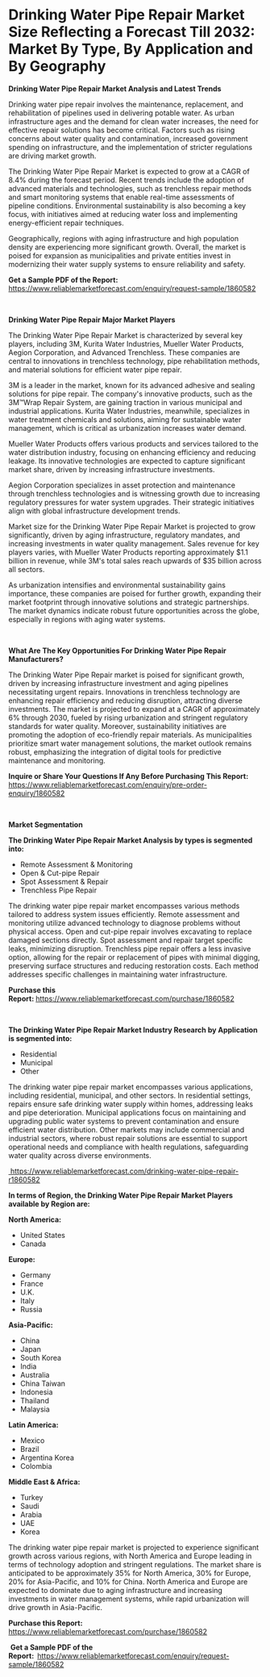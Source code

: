 <p><h1>Drinking Water Pipe Repair Market Size Reflecting a Forecast Till 2032: Market By Type, By Application and By Geography</h1></p><p><strong>Drinking Water Pipe Repair Market Analysis and Latest Trends</strong></p>
<p><p>Drinking water pipe repair involves the maintenance, replacement, and rehabilitation of pipelines used in delivering potable water. As urban infrastructure ages and the demand for clean water increases, the need for effective repair solutions has become critical. Factors such as rising concerns about water quality and contamination, increased government spending on infrastructure, and the implementation of stricter regulations are driving market growth.</p><p>The Drinking Water Pipe Repair Market is expected to grow at a CAGR of 8.4% during the forecast period. Recent trends include the adoption of advanced materials and technologies, such as trenchless repair methods and smart monitoring systems that enable real-time assessments of pipeline conditions. Environmental sustainability is also becoming a key focus, with initiatives aimed at reducing water loss and implementing energy-efficient repair techniques. </p><p>Geographically, regions with aging infrastructure and high population density are experiencing more significant growth. Overall, the market is poised for expansion as municipalities and private entities invest in modernizing their water supply systems to ensure reliability and safety.</p></p>
<p><strong>Get a Sample PDF of the Report:&nbsp;</strong> <a href="https://www.reliablemarketforecast.com/enquiry/request-sample/1860582?utm_campaign=3195&utm_medium=2&utm_source=Github&utm_content=ia&utm_term=19042025&utm_id=drinking-water-pipe-repair">https://www.reliablemarketforecast.com/enquiry/request-sample/1860582</a></p>
<p>&nbsp;</p>
<p><strong>Drinking Water Pipe Repair Major Market Players</strong></p>
<p><p>The Drinking Water Pipe Repair Market is characterized by several key players, including 3M, Kurita Water Industries, Mueller Water Products, Aegion Corporation, and Advanced Trenchless. These companies are central to innovations in trenchless technology, pipe rehabilitation methods, and material solutions for efficient water pipe repair.</p><p>3M is a leader in the market, known for its advanced adhesive and sealing solutions for pipe repair. The company's innovative products, such as the 3M™Wrap Repair System, are gaining traction in various municipal and industrial applications. Kurita Water Industries, meanwhile, specializes in water treatment chemicals and solutions, aiming for sustainable water management, which is critical as urbanization increases water demand.</p><p>Mueller Water Products offers various products and services tailored to the water distribution industry, focusing on enhancing efficiency and reducing leakage. Its innovative technologies are expected to capture significant market share, driven by increasing infrastructure investments.</p><p>Aegion Corporation specializes in asset protection and maintenance through trenchless technologies and is witnessing growth due to increasing regulatory pressures for water system upgrades. Their strategic initiatives align with global infrastructure development trends.</p><p>Market size for the Drinking Water Pipe Repair Market is projected to grow significantly, driven by aging infrastructure, regulatory mandates, and increasing investments in water quality management. Sales revenue for key players varies, with Mueller Water Products reporting approximately $1.1 billion in revenue, while 3M's total sales reach upwards of $35 billion across all sectors. </p><p>As urbanization intensifies and environmental sustainability gains importance, these companies are poised for further growth, expanding their market footprint through innovative solutions and strategic partnerships. The market dynamics indicate robust future opportunities across the globe, especially in regions with aging water systems.</p></p>
<p>&nbsp;</p>
<p><strong>What Are The Key Opportunities For Drinking Water Pipe Repair Manufacturers?</strong></p>
<p><p>The Drinking Water Pipe Repair market is poised for significant growth, driven by increasing infrastructure investment and aging pipelines necessitating urgent repairs. Innovations in trenchless technology are enhancing repair efficiency and reducing disruption, attracting diverse investments. The market is projected to expand at a CAGR of approximately 6% through 2030, fueled by rising urbanization and stringent regulatory standards for water quality. Moreover, sustainability initiatives are promoting the adoption of eco-friendly repair materials. As municipalities prioritize smart water management solutions, the market outlook remains robust, emphasizing the integration of digital tools for predictive maintenance and monitoring.</p></p>
<p><strong>Inquire or Share Your Questions If Any Before Purchasing This Report:</strong> <a href="https://www.reliablemarketforecast.com/enquiry/pre-order-enquiry/1860582?utm_campaign=3195&utm_medium=2&utm_source=Github&utm_content=ia&utm_term=19042025&utm_id=drinking-water-pipe-repair">https://www.reliablemarketforecast.com/enquiry/pre-order-enquiry/1860582</a></p>
<p>&nbsp;</p>
<p><strong>Market Segmentation</strong></p>
<p><strong>The Drinking Water Pipe Repair Market Analysis by types is segmented into:</strong></p>
<p><ul><li>Remote Assessment & Monitoring</li><li>Open & Cut-pipe Repair</li><li>Spot Assessment & Repair</li><li>Trenchless Pipe Repair</li></ul></p>
<p><p>The drinking water pipe repair market encompasses various methods tailored to address system issues efficiently. Remote assessment and monitoring utilize advanced technology to diagnose problems without physical access. Open and cut-pipe repair involves excavating to replace damaged sections directly. Spot assessment and repair target specific leaks, minimizing disruption. Trenchless pipe repair offers a less invasive option, allowing for the repair or replacement of pipes with minimal digging, preserving surface structures and reducing restoration costs. Each method addresses specific challenges in maintaining water infrastructure.</p></p>
<p><strong>Purchase this Report:&nbsp;</strong><a href="https://www.reliablemarketforecast.com/purchase/1860582?utm_campaign=3195&utm_medium=2&utm_source=Github&utm_content=ia&utm_term=19042025&utm_id=drinking-water-pipe-repair">https://www.reliablemarketforecast.com/purchase/1860582</a></p>
<p>&nbsp;</p>
<p><strong>The Drinking Water Pipe Repair Market Industry Research by Application is segmented into:</strong></p>
<p><ul><li>Residential</li><li>Municipal</li><li>Other</li></ul></p>
<p><p>The drinking water pipe repair market encompasses various applications, including residential, municipal, and other sectors. In residential settings, repairs ensure safe drinking water supply within homes, addressing leaks and pipe deterioration. Municipal applications focus on maintaining and upgrading public water systems to prevent contamination and ensure efficient water distribution. Other markets may include commercial and industrial sectors, where robust repair solutions are essential to support operational needs and compliance with health regulations, safeguarding water quality across diverse environments.</p></p>
<p><a href="https://www.reliablemarketforecast.com/drinking-water-pipe-repair-r1860582?utm_campaign=3195&utm_medium=2&utm_source=Github&utm_content=ia&utm_term=19042025&utm_id=drinking-water-pipe-repair">&nbsp;https://www.reliablemarketforecast.com/drinking-water-pipe-repair-r1860582</a></p>
<p><strong>In terms of Region, the Drinking Water Pipe Repair Market Players available by Region are:</strong></p>
<p>
    <p> <strong> North America: </strong>
        <ul>
            <li>United States</li>
            <li>Canada</li>
        </ul>
        </p> 
    <p> <strong> Europe: </strong>
        <ul>
            <li>Germany</li>
            <li>France</li>
            <li>U.K.</li>
            <li>Italy</li>
            <li>Russia</li>
        </ul>
        </p> 
    <p> <strong> Asia-Pacific: </strong>
        <ul>
            <li>China</li>
            <li>Japan</li>
            <li>South Korea</li>
            <li>India</li>
            <li>Australia</li>
            <li>China Taiwan</li>
            <li>Indonesia</li>
            <li>Thailand</li>
            <li>Malaysia</li>
        </ul>
        </p> 
    <p> <strong> Latin America: </strong>
        <ul>
            <li>Mexico</li>
            <li>Brazil</li>
            <li>Argentina Korea</li>
            <li>Colombia</li>
        </ul>
        </p> 
    <p> <strong> Middle East & Africa: </strong>
        <ul>
            <li>Turkey</li>
            <li>Saudi</li>
            <li>Arabia</li>
            <li>UAE</li>
            <li>Korea</li>
        </ul>
    </p>
    </p>
<p><p>The drinking water pipe repair market is projected to experience significant growth across various regions, with North America and Europe leading in terms of technology adoption and stringent regulations. The market share is anticipated to be approximately 35% for North America, 30% for Europe, 20% for Asia-Pacific, and 10% for China. North America and Europe are expected to dominate due to aging infrastructure and increasing investments in water management systems, while rapid urbanization will drive growth in Asia-Pacific.</p></p>
<p><strong>Purchase this Report: </strong><a href="https://www.reliablemarketforecast.com/purchase/1860582?utm_campaign=3195&utm_medium=2&utm_source=Github&utm_content=ia&utm_term=19042025&utm_id=drinking-water-pipe-repair">https://www.reliablemarketforecast.com/purchase/1860582</a></p>
<p>&nbsp;<strong>Get a Sample PDF of the Report:&nbsp;&nbsp;</strong><a href="https://www.reliablemarketforecast.com/enquiry/request-sample/1860582?utm_campaign=3195&utm_medium=2&utm_source=Github&utm_content=ia&utm_term=19042025&utm_id=drinking-water-pipe-repair">https://www.reliablemarketforecast.com/enquiry/request-sample/1860582</a></p>
<p><strong></strong></p>
<p><p></p><p></p><p></p></p>